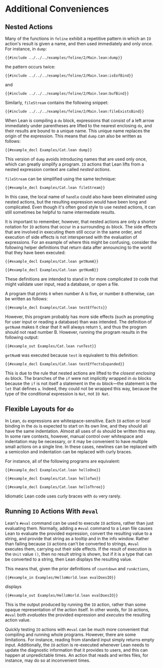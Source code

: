 # Additional Conveniences


## Nested Actions

Many of the functions in `feline` exhibit a repetitive pattern in which an `IO` action's result is given a name, and then used immediately and only once.
For instance, in `dump`:
```Lean
{{#include ../../../examples/feline/2/Main.lean:dump}}
```
the pattern occurs twice:
```Lean
{{#include ../../../examples/feline/2/Main.lean:isEofBind}}
```
and
```Lean
{{#include ../../../examples/feline/2/Main.lean:bufBind}}
```
Similarly, `fileStream` contains the following snippet:
```Lean
{{#include ../../../examples/feline/2/Main.lean:fileExistsBind}}
```

When Lean is compiling a `do` block, expressions that consist of a left arrow immediately under parentheses are lifted to the nearest enclosing `do`, and their results are bound to a unique name.
This unique name replaces the origin of the expression.
This means that `dump` can also be written as follows:
```Lean
{{#example_decl Examples/Cat.lean dump}}
```
This version of `dump` avoids introducing names that are used only once, which can greatly simplify a program.
`IO` actions that Lean lifts from a nested expression context are called _nested actions_.

`fileStream` can be simplified using the same technique:
```Lean
{{#example_decl Examples/Cat.lean fileStream}}
```
In this case, the local name of `handle` could also have been eliminated using nested actions, but the resulting expression would have been long and complicated.
Even though it's often good style to use nested actions, it can still sometimes be helpful to name intermediate results.

It is important to remember, however, that nested actions are only a shorter notation for `IO` actions that occur in a surrounding `do` block.
The side effects that are involved in executing them still occur in the same order, and execution of side effects is not interspersed with the evaluation of expressions.
For an example of where this might be confusing, consider the following helper definitions that return data after announcing to the world that they have been executed:
```Lean
{{#example_decl Examples/Cat.lean getNumA}}

{{#example_decl Examples/Cat.lean getNumB}}
```
These definitions are intended to stand in for more complicated `IO` code that might validate user input, read a database, or open a file.

A program that prints `0` when number A is five, or number `B` otherwise, can be written as follows:
```Lean
{{#example_decl Examples/Cat.lean testEffects}}
```
However, this program probably has more side effects (such as prompting for user input or reading a database) than was intended.
The definition of `getNumA` makes it clear that it will always return `5`, and thus the program should not read number B.
However, running the program results in the following output:
```Lean info
{{#example_out Examples/Cat.lean runTest}}
```
`getNumB` was executed because `test` is equivalent to this definition:
```Lean
{{#example_decl Examples/Cat.lean testEffectsExpanded}}
```
This is due to the rule that nested actions are lifted to the _closest enclosing_ `do` block.
The branches of the `if` were not implicitly wrapped in `do` blocks because the `if` is not itself a statement in the `do` block—the statement is the `let` that defines `a`.
Indeed, they could not be wrapped this way, because the type of the conditional expression is `Nat`, not `IO Nat`.

## Flexible Layouts for `do`

In Lean, `do` expressions are whitespace-sensitive.
Each `IO` action or local binding in the `do` is expected to start on its own line, and they should all have the same indentation.
Almost all uses of `do` should be written this way.
In some rare contexts, however, manual control over whitespace and indentation may be necessary, or it may be convenient to have multiple small actions on a single line.
In these cases, newlines can be replaced with a semicolon and indentation can be replaced with curly braces.

For instance, all of the following programs are equivalent:
```Lean
{{#example_decl Examples/Cat.lean helloOne}}

{{#example_decl Examples/Cat.lean helloTwo}}

{{#example_decl Examples/Cat.lean helloThree}}
```

Idiomatic Lean code uses curly braces with `do` very rarely.

## Running `IO` Actions With `#eval`

Lean's `#eval` command can be used to execute `IO` actions, rather than just evaluating them.
Normally, adding a `#eval` command to a Lean file causes Lean to evaluate the provided expression, convert the resulting value to a string, and provide that string as a tooltip and in the info window.
Rather than failing because `IO` actions can't be converted to strings, `#eval` executes them, carrying out their side effects.
If the result of execution is the `Unit` value `()`, then no result string is shown, but if it is a type that can be converted to a string, then Lean displays the resulting value.

This means that, given the prior definitions of `countdown` and `runActions`, 
```Lean
{{#example_in Examples/HelloWorld.lean evalDoesIO}}
```
displays
```Lean info
{{#example_out Examples/HelloWorld.lean evalDoesIO}}
```
This is the output produced by running the `IO` action, rather than some opaque representation of the action itself.
In other words, for `IO` actions, `#eval` both _evaluates_ the provided expression and _executes_ the resulting action value.

Quickly testing `IO` actions with `#eval` can be much more convenient that compiling and running whole programs.
However, there are some limitations.
For instance, reading from standard input simply returns empty input.
Additionally, the `IO` action is re-executed whenever Lean needs to update the diagnostic information that it provides to users, and this can happen at unpredictable times.
An action that reads and writes files, for instance, may do so at inconvenient times.
